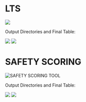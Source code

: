 # LTS


![](https://paper-attachments.dropbox.com/s_4524B50F6E460AB5C88F503F9A8301F1E8D418D8AEF4059EBB795FCD7917F518_1585236495325_lts_tool.PNG)



Output Directories and Final Table:

![](https://paper-attachments.dropbox.com/s_4524B50F6E460AB5C88F503F9A8301F1E8D418D8AEF4059EBB795FCD7917F518_1585236521677_lts_dirs.PNG)
![](https://paper-attachments.dropbox.com/s_4524B50F6E460AB5C88F503F9A8301F1E8D418D8AEF4059EBB795FCD7917F518_1585236521673_lts_table.PNG)



# SAFETY SCORING

![SAFETY SCORING TOOL](https://paper-attachments.dropbox.com/s_98E52759A7B69068D67527CA103F163C1C055CAB1A44832F2B48960DD4A1E247_1585230894384_sc_gpt2.PNG)
















Output Directories and Final Table:


![](https://paper-attachments.dropbox.com/s_98E52759A7B69068D67527CA103F163C1C055CAB1A44832F2B48960DD4A1E247_1585236718283_ss_output_dirs.PNG)
![](https://paper-attachments.dropbox.com/s_98E52759A7B69068D67527CA103F163C1C055CAB1A44832F2B48960DD4A1E247_1585236718287_crash_table.PNG)



